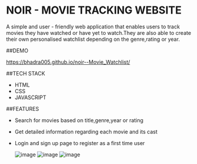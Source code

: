 # NOIR - MOVIE TRACKING WEBSITE

A simple and user - friendly web application that enables users to track movies they have watched or have yet to watch.They are also able to create their own personalised watchlist depending on the genre,rating or year.

##DEMO

https://bhadra005.github.io/noir--Movie_Watchlist/

##TECH STACK

- HTML
- CSS
- JAVASCRIPT

##FEATURES

- Search for movies based on title,genre,year or rating
- Get detailed information regarding each movie and its cast
- Login and sign up page to register as a first time user

  ![image](https://github.com/user-attachments/assets/5d002381-4721-469a-9e61-87e46d35e780)
  ![image](https://github.com/user-attachments/assets/fe1f35b3-8707-467e-ac97-9470edd895e4)
  ![image](https://github.com/user-attachments/assets/39bdc4a2-2a6c-4816-b991-91aab44376ec)



